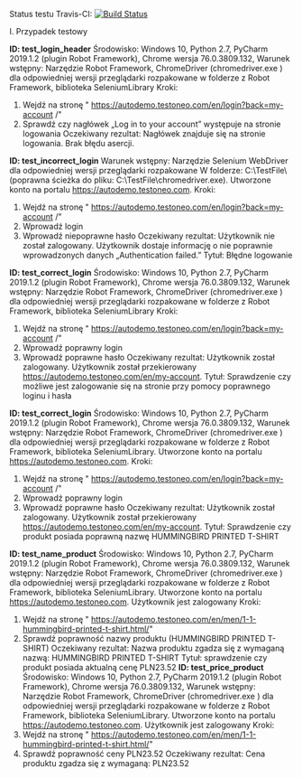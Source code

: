 Status testu Travis-CI:
[![Build Status](https://travis-ci.org/bartoszstefaniak88/Robot_WSB.svg?branch=master)](https://travis-ci.org/bartoszstefaniak88/Robot_WSB)

I. Przypadek testowy

**ID: test_login_header**
Środowisko: Windows 10, Python 2.7, PyCharm 2019.1.2 (plugin Robot Framework), Chrome wersja 76.0.3809.132,
Warunek wstępny: Narzędzie Robot Framework, ChromeDriver (chromedriver.exe ) dla odpowiedniej wersji przeglądarki rozpakowane w folderze z Robot Framework, biblioteka SeleniumLibrary
Kroki:
1. Wejdź na stronę " https://autodemo.testoneo.com/en/login?back=my-account /"
2. Sprawdź czy nagłówek „Log in to your account” występuje na stronie logowania
Oczekiwany rezultat:
Nagłówek znajduje się na stronie logowania. Brak błędu asercji.

**ID: test_incorrect_login**
Warunek wstępny: Narzędzie Selenium WebDriver dla odpowiedniej wersji przeglądarki rozpakowane W folderze: C:\TestFile\ (poprawna ścieżka do pliku: C:\TestFile\chromedriver.exe). Utworzone konto na portalu https://autodemo.testoneo.com.
Kroki:
1. Wejdź na stronę " https://autodemo.testoneo.com/en/login?back=my-account /"
2. Wprowadź login
3. Wprowadź niepoprawne hasło
Oczekiwany rezultat:
Użytkownik nie został zalogowany. Użytkownik dostaje informację o nie poprawnie wprowadzonych danych „Authentication failed.”
Tytuł: Błędne logowanie

**ID: test_correct_login**
Środowisko: Windows 10, Python 2.7, PyCharm 2019.1.2 (plugin Robot Framework), Chrome wersja 76.0.3809.132,
Warunek wstępny: Narzędzie Robot Framework, ChromeDriver (chromedriver.exe ) dla odpowiedniej wersji przeglądarki rozpakowane w folderze z Robot Framework, biblioteka SeleniumLibrary
Kroki:
1. Wejdź na stronę " https://autodemo.testoneo.com/en/login?back=my-account /"
2. Wprowadź poprawny login
3. Wprowadź poprawne hasło
Oczekiwany rezultat:
Użytkownik został zalogowany. Użytkownik został przekierowany https://autodemo.testoneo.com/en/my-account.
Tytuł: Sprawdzenie czy możliwe jest zalogowanie się na stronie przy pomocy poprawnego loginu i hasła

**ID: test_correct_login**
Środowisko: Windows 10, Python 2.7, PyCharm 2019.1.2 (plugin Robot Framework), Chrome wersja 76.0.3809.132,
Warunek wstępny: Narzędzie Robot Framework, ChromeDriver (chromedriver.exe ) dla odpowiedniej wersji przeglądarki rozpakowane w folderze z Robot Framework, biblioteka SeleniumLibrary.
Utworzone konto na portalu https://autodemo.testoneo.com.
Kroki:
1. Wejdź na stronę " https://autodemo.testoneo.com/en/login?back=my-account /"
2. Wprowadź poprawny login
3. Wprowadź poprawne hasło
Oczekiwany rezultat:
Użytkownik został zalogowany. Użytkownik został przekierowany https://autodemo.testoneo.com/en/my-account.
Tytuł: Sprawdzenie czy produkt posiada poprawną nazwę HUMMINGBIRD PRINTED T-SHIRT

**ID: test_name_product**
Środowisko: Windows 10, Python 2.7, PyCharm 2019.1.2 (plugin Robot Framework), Chrome wersja 76.0.3809.132,
Warunek wstępny: Narzędzie Robot Framework, ChromeDriver (chromedriver.exe ) dla odpowiedniej wersji przeglądarki rozpakowane w folderze z Robot Framework, biblioteka SeleniumLibrary.
Utworzone konto na portalu https://autodemo.testoneo.com.
Użytkownik jest zalogowany
Kroki:
1. Wejdź na stronę " https://autodemo.testoneo.com/en/men/1-1-hummingbird-printed-t-shirt.html/"
2. Sprawdź poprawność nazwy produktu (HUMMINGBIRD PRINTED T-SHIRT)
Oczekiwany rezultat:
Nazwa produktu zgadza się z wymaganą nazwą: HUMMINGBIRD PRINTED T-SHIRT
Tytuł: sprawdzenie czy produkt posiada aktualną cenę PLN23.52
**ID: test_price_product**
Środowisko: Windows 10, Python 2.7, PyCharm 2019.1.2 (plugin Robot Framework), Chrome wersja 76.0.3809.132,
Warunek wstępny: Narzędzie Robot Framework, ChromeDriver (chromedriver.exe ) dla odpowiedniej wersji przeglądarki rozpakowane w folderze z Robot Framework, biblioteka SeleniumLibrary.
Utworzone konto na portalu https://autodemo.testoneo.com.
Użytkownik jest zalogowany
Kroki:
1. Wejdź na stronę " https://autodemo.testoneo.com/en/men/1-1-hummingbird-printed-t-shirt.html/"
2. Sprawdź poprawność ceny PLN23.52
Oczekiwany rezultat:
Cena produktu zgadza się z wymaganą: PLN23.52
